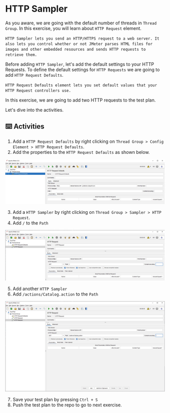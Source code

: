 # HTTP Sampler

As you aware, we are going with the default number of threads in `Thread Group`. In this exercise, you will learn about `HTTP Request` element.

`HTTP Sampler lets you send an HTTP/HTTPS request to a web server. It also lets you control whether or not JMeter parses HTML files for images and other embedded resources and sends HTTP requests to retrieve them.`

Before adding `HTTP Sampler`, let's add the default settings to your HTTP Requests. To define the default settings for `HTTP Requests` we are going to add `HTTP Request Defaults`.

`HTTP Request Defaults element lets you set default values that your HTTP Request controllers use.`

In this exercise, we are going to add two HTTP requests to the test plan.

Let's dive into the activities.

## ⌨️ Activities

1. Add a `HTTP Request Defaults` by right clicking on `Thread Group > Config Element > HTTP Request Defaults`.
2. Add the properties to the `HTTP Request Defaults` as shown below.

![HTTP Request Defaults](/images/10-HTTPRequestDefaults.jpg)

3. Add a `HTTP Sampler` by right clicking on `Thread Group > Sampler > HTTP Request`.
4. Add `/` to the `Path`

![HTTP Request 1](/images/20-HTTPRequest-1.jpg)

5. Add another `HTTP Sampler`
6. Add `/actions/Catalog.action` to the `Path`

![HTTP Request 2](/images/30-HTTPRequest-2.jpg)

7. Save your test plan by pressing `Ctrl + S`
8. Push the test plan to the repo to go to next exercise.